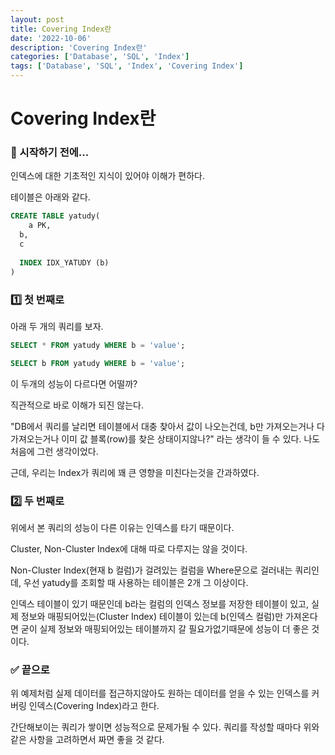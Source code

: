 ```yaml
---
layout: post
title: Covering Index란
date: '2022-10-06'
description: 'Covering Index란'
categories: ['Database', 'SQL', 'Index']
tags: ['Database', 'SQL', 'Index', 'Covering Index']
---
```

# Covering Index란

### 🎊 시작하기 전에...

인덱스에 대한 기초적인 지식이 있어야 이해가 편하다.

테이블은 아래와 같다.

```sql
CREATE TABLE yatudy(
	a PK,
  b,
  c
  
  INDEX IDX_YATUDY (b)
)
```



### 1️⃣ 첫 번째로

아래 두 개의 쿼리를 보자.

```sql
SELECT * FROM yatudy WHERE b = 'value';
```

```sql
SELECT b FROM yatudy WHERE b = 'value';
```

이 두개의 성능이 다르다면 어떨까?

직관적으로 바로 이해가 되진 않는다.

"DB에서 쿼리를 날리면 테이블에서 대충 찾아서 값이 나오는건데, b만 가져오는거나 다 가져오는거나 이미 값 블록(row)를 찾은 상태이지않나?" 라는 생각이 들 수 있다. 나도 처음에 그런 생각이었다.

근데, 우리는 Index가 쿼리에 꽤 큰 영향을 미친다는것을 간과하였다.

### 2️⃣ 두 번째로

위에서 본 쿼리의 성능이 다른 이유는 인덱스를 타기 때문이다.

Cluster, Non-Cluster Index에 대해 따로 다루지는 않을 것이다.

Non-Cluster Index(현재 b 컬럼)가 걸려있는 컬럼을 Where문으로 걸러내는 쿼리인데, 우선 yatudy를 조회할 때 사용하는 테이블은 2개 그 이상이다.

인덱스 테이블이 있기 때문인데 b라는 컬럼의 인덱스 정보를 저장한 테이블이 있고, 실제 정보와 매핑되어있는(Cluster Index) 테이블이 있는데 b(인덱스 컬럼)만 가져온다면 굳이 실제 정보와 매핑되어있는 테이블까지 갈 필요가없기때문에 성능이 더 좋은 것이다.

### ✅ 끝으로

위 예제처럼 실제 데이터를 접근하지않아도 원하는 데이터를 얻을 수 있는 인덱스를 커버링 인덱스(Covering Index)라고 한다.

간단해보이는 쿼리가 쌓이면 성능적으로 문제가될 수 있다. 쿼리를 작성할 때마다 위와같은 사항을 고려하면서 짜면 좋을 것 같다.

